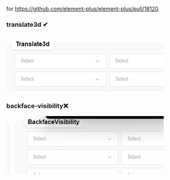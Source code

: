 for https://github.com/element-plus/element-plus/pull/18120


### translate3d ✔

![translate3d](look2.gif)

### backface-visibility❌

![backface-visibility](look3.gif)
